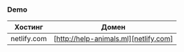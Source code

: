 ### Demo

| Хостинг     | Домен                                        |
| ----------- | -------------------------------------------- |
| netlify.com | [http://help-animals.ml][netlify.com] |

[netlify.com]: http://help-animals.ml/
